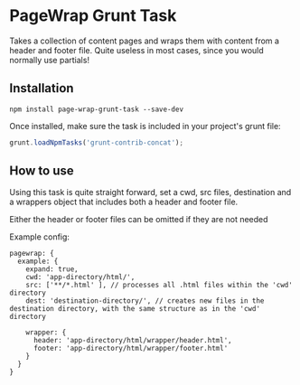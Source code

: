 PageWrap Grunt Task
===============

Takes a collection of content pages and wraps them with content from a header and footer file.
Quite useless in most cases, since you would normally use partials!

## Installation

```shell
npm install page-wrap-grunt-task --save-dev
```

Once installed, make sure the task is included in your project's grunt file:

```js
grunt.loadNpmTasks('grunt-contrib-concat');
```

## How to use

Using this task is quite straight forward, set a cwd, src files, destination and a wrappers object that includes both a header and footer file.

Either the header or footer files can be omitted if they are not needed

Example config:

```
pagewrap: {
  example: {
    expand: true,
    cwd: 'app-directory/html/',
    src: ['**/*.html' ], // processes all .html files within the 'cwd' directory
    dest: 'destination-directory/', // creates new files in the destination directory, with the same structure as in the 'cwd' directory
  
    wrapper: {
      header: 'app-directory/html/wrapper/header.html',
      footer: 'app-directory/html/wrapper/footer.html'
    }
  }
}
